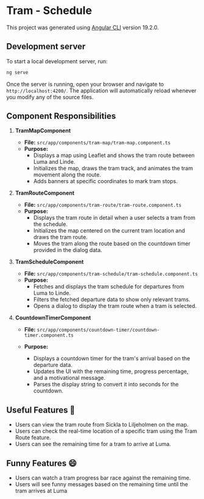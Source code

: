 # Tram - Schedule

This project was generated using [Angular CLI](https://github.com/angular/angular-cli) version 19.2.0.

## Development server

To start a local development server, run:

```bash
ng serve
```

Once the server is running, open your browser and navigate to `http://localhost:4200/`. The application will automatically reload whenever you modify any of the source files.

## Component Responsibilities

1. **TramMapComponent**

   - **File:** `src/app/components/tram-map/tram-map.component.ts`
   - **Purpose:**
     - Displays a map using Leaflet and shows the tram route between Luma and Linde.
     - Initializes the map, draws the tram track, and animates the tram movement along the route.
     - Adds banners at specific coordinates to mark tram stops.

2. **TramRouteComponent**

   - **File:** `src/app/components/tram-route/tram-route.component.ts`
   - **Purpose:**
     - Displays the tram route in detail when a user selects a tram from the schedule.
     - Initializes the map centered on the current tram location and draws the tram route.
     - Moves the tram along the route based on the countdown timer provided in the dialog data.

3. **TramScheduleComponent**

   - **File:** `src/app/components/tram-schedule/tram-schedule.component.ts`
   - **Purpose:**
     - Fetches and displays the tram schedule for departures from Luma to Linde.
     - Filters the fetched departure data to show only relevant trams.
     - Opens a dialog to display the tram route when a tram is selected.

4. **CountdownTimerComponent**

   - **File:** `src/app/components/countdown-timer/countdown-timer.component.ts`
   - **Purpose:**

     - Displays a countdown timer for the tram's arrival based on the departure data.
     - Updates the UI with the remaining time, progress percentage, and a motivational message.
     - Parses the display string to convert it into seconds for the countdown.

## Useful Features 🚋

- Users can view the tram route from Sickla to Liljeholmen on the map.
- Users can check the real-time location of a specific tram using the Tram Route feature.
- Users can see the remaining time for a tram to arrive at Luma.

## Funny Features 😄

- Users can watch a tram progress bar race against the remaining time.
- Users will see funny messages based on the remaining time until the tram arrives at Luma
